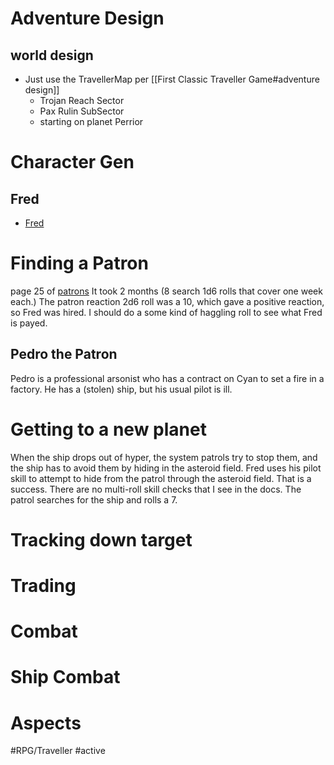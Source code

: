 # Adventure Design
## world design
* Just use the TravellerMap per [[First Classic Traveller Game#adventure design]] 
	* Trojan Reach Sector
	* Pax Rulin SubSector
	* starting on planet Perrior
# Character Gen
## Fred
* [Fred](<file:///home/curtis/Desktop/RPG/Traveller/character sheets/fred.pdf>)
# Finding a Patron
page 25 of [patrons](file:///home/curtis/Desktop/RPG/Traveller/Books/ClassicTravellerLBB_3.pdf)
It took 2 months (8 search 1d6 rolls that cover one week each.)
The patron reaction 2d6 roll was a 10, which gave a positive reaction, so Fred was hired.  I should do a some kind of haggling roll to see what Fred is payed.
## Pedro the Patron
Pedro is a professional arsonist who has a contract on Cyan to set a fire in a factory.  He has a (stolen) ship, but his usual pilot is ill.
# Getting to a new planet
When the ship drops out of hyper,  the system patrols try to stop them, and the ship has to avoid them by hiding in the asteroid field. Fred uses his pilot skill to attempt to hide from  the patrol through the asteroid field.  That is a success.  There are no multi-roll skill checks that I see in the docs.  The patrol searches for the ship and rolls a 7.


# Tracking down target

# Trading

# Combat

# Ship Combat

# Aspects
#RPG/Traveller
#active
